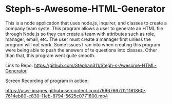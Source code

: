 # Steph-s-Awesome-HTML-Generator

This is a node application that uses node.js, inquirer, and classes to create a company team syste. This program allows a user to generate an HTML file through Node.js so they can create a team with attributes such as role, manager, email, etc. The user must create a manager first unless the program will not work. Some issues I ran into when creating this program were being able to push the answers of te questions into classes. Other than that, this program went quite smooth.

Link to Repo: https://github.com/Stephan311/Steph-s-Awesome-HTML-Generator

Screen Recording of program in action:

https://user-images.githubusercontent.com/76667667/121181860-7614eb80-c830-11eb-8794-5625c0771800.mp4

